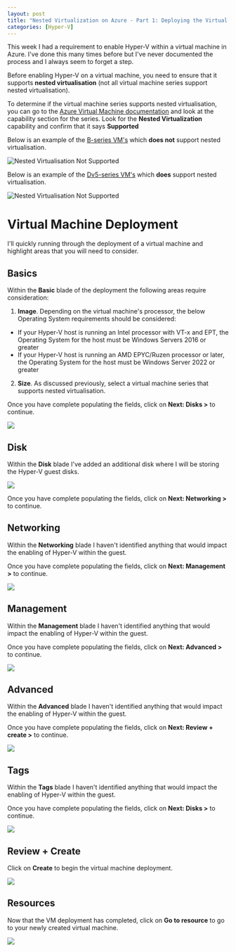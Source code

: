 ```yaml
---
layout: post
title: "Nested Virtualization on Azure - Part 1: Deploying the Virtual Machine"
categories: [Hyper-V]
---
```


This week I had a requirement to enable Hyper-V within a virtual machine in Azure. I've done this many times before but I've never documented the process and I always seem to forget a step.

Before enabling Hyper-V on a virtual machine, you need to ensure that it supports **nested virtualisation** (not all virtual machine series support nested virtualisation).

To determine if the virtual machine series supports nested virtualisation, you can go to the [Azure Virtual Machine documentation](https://docs.microsoft.com/en-us/azure/virtual-machines/sizes-general) and look at the capability section for the series. Look for the **Nested Virtualization** capability and confirm that it says **Supported**

Below is an example of the [B-series VM's](https://docs.microsoft.com/en-us/azure/virtual-machines/sizes-b-series-burstable) which **does not** support nested virtualisation. 

![Nested Virtualisation Not Supported](/docs/assets/images/2022-04-27-hyperv-vm-deployment/VM-SKU-NestedV-NotSupported.jpg)

Below is an example of the [Dv5-series VM's](https://docs.microsoft.com/en-us/azure/virtual-machines/dv5-dsv5-series) which **does** support nested virtualisation.

![Nested Virtualisation Not Supported](/docs/assets/images/2022-04-27-hyperv-vm-deployment/VM-SKU-NestedV-Supported.jpg)


# Virtual Machine Deployment

I'll quickly running through the deployment of a virtual machine and highlight areas that you will need to consider.

## Basics

Within the **Basic** blade of the deployment the following areas require consideration:

1. **Image**. Depending on the virtual machine's processor, the below Operating System requirements should be considered:
- If your Hyper-V host is running an Intel processor with VT-x and EPT, the Operating System for the host must be Windows Servers 2016 or greater
- If your Hyper-V host is running an AMD EPYC/Ruzen processor or later, the Operating System for the host must be Windows Server 2022 or greater
2. **Size**. As discussed previously, select a virtual machine series that supports nested virtualisation.

Once you have complete populating the fields, click on **Next: Disks >** to continue.

![](/docs/assets/images/2022-04-27-hyperv-vm-deployment/VM-Create-Basics.jpg)

## Disk

Within the **Disk** blade I've added an additional disk where I will be storing the Hyper-V guest disks.

![](/docs/assets/images/2022-04-27-hyperv-vm-deployment/VM-Create-Disk.jpg)

Once you have complete populating the fields, click on **Next: Networking >** to continue.

## Networking

Within the **Networking** blade I haven't identified anything that would impact the enabling of Hyper-V within the guest.

Once you have complete populating the fields, click on **Next: Management >** to continue.

![](/docs/assets/images/2022-04-27-hyperv-vm-deployment/VM-Create-Networking.jpg)

## Management

Within the **Management** blade I haven't identified anything that would impact the enabling of Hyper-V within the guest.

Once you have complete populating the fields, click on **Next: Advanced >** to continue.

![](/docs/assets/images/2022-04-27-hyperv-vm-deployment/VM-Create-Management.jpg)

## Advanced

Within the **Advanced** blade I haven't identified anything that would impact the enabling of Hyper-V within the guest.

Once you have complete populating the fields, click on **Next: Review + create >** to continue.

![](/docs/assets/images/2022-04-27-hyperv-vm-deployment/VM-Create-Advanced.jpg)

## Tags

Within the **Tags** blade I haven't identified anything that would impact the enabling of Hyper-V within the guest.

Once you have complete populating the fields, click on **Next: Disks >** to continue.

![](/docs/assets/images/2022-04-27-hyperv-vm-deployment/VM-Create-Tags.jpg)

## Review + Create

Click on **Create** to begin the virtual machine deployment.

![](/docs/assets/images/2022-04-27-hyperv-vm-deployment/VM-Create-Review.jpg)

## Resources

Now that the VM deployment has completed, click on **Go to resource** to go to your newly created virtual machine.

![](/docs/assets/images/2022-04-27-hyperv-vm-deployment/VM-Create-Completed.jpg)